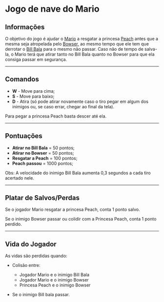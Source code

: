 # Jogo de nave do Mario

## Informações

O objetivo do jogo é ajudar o <a href="https://mario.fandom.com/pt/wiki/Mario" target="_blank">Mario</a> a resgatar a princesa <a href="https://mario.fandom.com/pt/wiki/Princesa_Peach" target="_blank">Peach</a> antes que a mesma seja atropelada pelo <a href="https://mario.fandom.com/pt/wiki/Bowser" target="_blank">Bowser,</a> ao mesmo tempo que ele tem que derrotar o <a href="https://mario.fandom.com/pt/wiki/Bill_Bala" target="_blank">Bill Bala</a> para o mesmo não passar. Caso não de tempo de salva-la, o Mario terá que atirar tanto no Bill Bala quanto no Bowser para que ela consiga passar em segurança.

***

## Comandos

* **W** - Move para cima;
* **S** - Move para baixo;
* **D** - Atira (só pode atirar novamente caso o tiro pegar em algum dos inimigos ou, se caso errar, chegar ao final da tela).

Para pegar a princesa Peach basta descer até ela.

***

## Pontuações

* **Atirar no Bill Bala** = 50 pontos;
* **Atirar no Bowser** = 50 pontos;
* **Resgatar a Peach** = 100 pontos;
* **Peach passou** = 1000 pontos;

Obs: A velocidade do inimigo Bill Bala aumenta 0,3 segundos a cada tiro acertado nele.

***

## Platar de Salvos/Perdas

Se o jogador Mario resgatar a princesa Peach, conta 1 ponto salvo.

Se o inimigo Bowser passar ou colidir com a Princesa Peach, conta 1 ponto perdido.

***
 
 ## Vida do Jogador

As vidas são perdidas quando:

* Colisão entre:
  * Jogador Mario e o inimigo Bill Bala
  * Jogador Mario e o inimigo Bowser
  * Princesa Peach e o inimigo Bowser

* Se o inimigo Bill bala passar.
